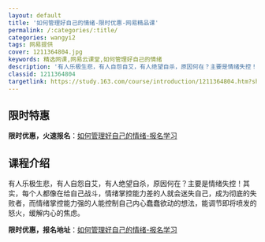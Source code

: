 ```yaml
---
layout: default
title: '如何管理好自己的情绪-限时优惠-网易精品课'
permalink: /:categories/:title/
categories: wangyi2
tags: 网易提供
cover: 1211364804.jpg
keywords: 精选网课,网易云课堂,如何管理好自己的情绪
description: '有人乐极生悲，有人自怨自艾，有人绝望自杀，原因何在？主要是情绪失控！其实，每个人都像在给自己战斗，情绪掌控能力差的人就会'
classid: 1211364804
targetlink: https://study.163.com/course/introduction/1211364804.htm?share=1&shareId=1025206652&utm_campaign=share&utm_medium=iphoneShare&utm_source=&utm_u=1025206652
---
```


## 限时特惠

**限时优惠，火速报名**：[如何管理好自己的情绪-报名学习](https://study.163.com/course/introduction/1211364804.htm?share=1&shareId=1025206652&utm_campaign=share&utm_medium=iphoneShare&utm_source=&utm_u=1025206652)

## 课程介绍

有人乐极生悲，有人自怨自艾，有人绝望自杀，原因何在？主要是情绪失控！其实，每个人都像在给自己战斗，情绪掌控能力差的人就会迷失自己，成为彻底的失败者，而情绪掌控能力强的人能控制自己内心蠢蠢欲动的想法，能调节即将喷发的怒火，缓解内心的焦虑。

**限时优惠，报名地址**：[如何管理好自己的情绪-报名学习](https://study.163.com/course/introduction/1211364804.htm?share=1&shareId=1025206652&utm_campaign=share&utm_medium=iphoneShare&utm_source=&utm_u=1025206652)

